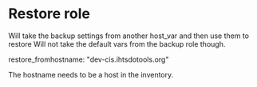 # Restore role
Will take the backup settings from another host_var and then use them to restore
Will not take the default vars from the backup role though.

restore_fromhostname: "dev-cis.ihtsdotools.org"

The hostname needs to be a host in the inventory.

